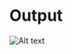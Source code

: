 <h1>Output</h1>

![Alt text](https://github.com/user-attachments/assets/c2ffe287-5c09-4f86-ad16-59b3342dc114)
